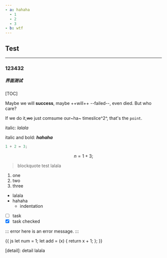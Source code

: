 ```yaml
---
- a: hahaha
  - 1
  - 2
  - 3
- b: wtf
---
```


## Test

------

### 123432
##### 界面测试

[TOC]

Maybe we will **success**, maybe ++will++ --failed--, even died. But who care?

If we do it,~~we~~ just comsume our~ha~ timeslice^2^, that's the `point`.

italic: _lalala_

italic and bold: ***hahaha***

```c++
1 + 2 = 3;
```

$$
n = 1 + 3;
$$

> blockquote test
> lalala 

1. one
2. two
3. three

- lalala
- hahaha
  - indentation

- [ ] task
- [x] task checked

[^test]: test here

::: error
here is an error message.
:::


{{ js
let num = 1;
let add = (x) { return x + 1; };
}}

[detail]: detail lalala
